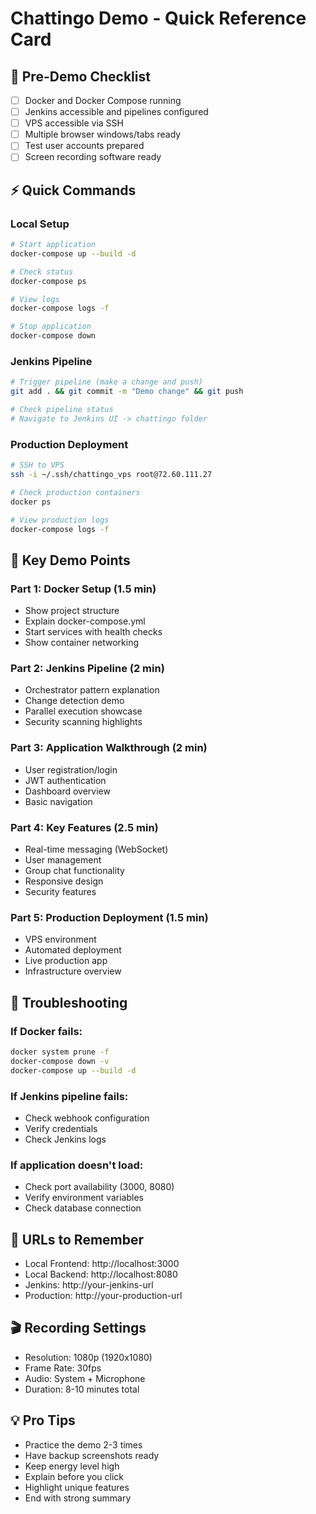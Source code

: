 # Chattingo Demo - Quick Reference Card

## 🚀 Pre-Demo Checklist
- [ ] Docker and Docker Compose running
- [ ] Jenkins accessible and pipelines configured
- [ ] VPS accessible via SSH
- [ ] Multiple browser windows/tabs ready
- [ ] Test user accounts prepared
- [ ] Screen recording software ready

## ⚡ Quick Commands

### Local Setup
```bash
# Start application
docker-compose up --build -d

# Check status
docker-compose ps

# View logs
docker-compose logs -f

# Stop application
docker-compose down
```

### Jenkins Pipeline
```bash
# Trigger pipeline (make a change and push)
git add . && git commit -m "Demo change" && git push

# Check pipeline status
# Navigate to Jenkins UI -> chattingo folder
```

### Production Deployment
```bash
# SSH to VPS
ssh -i ~/.ssh/chattingo_vps root@72.60.111.27

# Check production containers
docker ps

# View production logs
docker-compose logs -f
```

## 🎯 Key Demo Points

### Part 1: Docker Setup (1.5 min)
- Show project structure
- Explain docker-compose.yml
- Start services with health checks
- Show container networking

### Part 2: Jenkins Pipeline (2 min)
- Orchestrator pattern explanation
- Change detection demo
- Parallel execution showcase
- Security scanning highlights

### Part 3: Application Walkthrough (2 min)
- User registration/login
- JWT authentication
- Dashboard overview
- Basic navigation

### Part 4: Key Features (2.5 min)
- Real-time messaging (WebSocket)
- User management
- Group chat functionality
- Responsive design
- Security features

### Part 5: Production Deployment (1.5 min)
- VPS environment
- Automated deployment
- Live production app
- Infrastructure overview

## 🔧 Troubleshooting

### If Docker fails:
```bash
docker system prune -f
docker-compose down -v
docker-compose up --build -d
```

### If Jenkins pipeline fails:
- Check webhook configuration
- Verify credentials
- Check Jenkins logs

### If application doesn't load:
- Check port availability (3000, 8080)
- Verify environment variables
- Check database connection

## 📱 URLs to Remember
- Local Frontend: http://localhost:3000
- Local Backend: http://localhost:8080
- Jenkins: http://your-jenkins-url
- Production: http://your-production-url

## 🎬 Recording Settings
- Resolution: 1080p (1920x1080)
- Frame Rate: 30fps
- Audio: System + Microphone
- Duration: 8-10 minutes total

## 💡 Pro Tips
- Practice the demo 2-3 times
- Have backup screenshots ready
- Keep energy level high
- Explain before you click
- Highlight unique features
- End with strong summary
